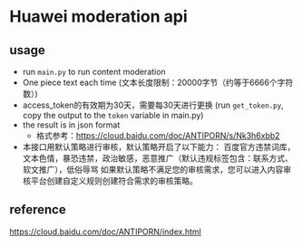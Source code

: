# Huawei moderation api
## usage
- run `main.py` to run content moderation
- One piece text each time (文本长度限制：20000字节（约等于6666个字符数）)
- access_token的有效期为30天，需要每30天进行更换  (run `get_token.py`, copy the output to the `token` variable in main.py)
- the result is in json format
  - 格式参考：https://cloud.baidu.com/doc/ANTIPORN/s/Nk3h6xbb2
- 本接口用默认策略进行审核，默认策略开启了以下能力：
百度官方违禁词库，文本色情，暴恐违禁，政治敏感，恶意推广（默认违规标签包含：联系方式、软文推广），低俗辱骂
如果默认策略不满足您的审核需求，您可以进入内容审核平台创建自定义规则创建符合需求的审核策略。
  
## reference
https://cloud.baidu.com/doc/ANTIPORN/index.html
